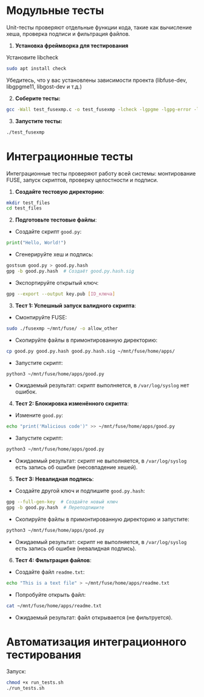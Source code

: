 # Модульные тесты

Unit-тесты проверяют отдельные функции кода, такие как вычисление хеша, проверка подписи и фильтрация файлов.

1. **Установка фреймворка для тестирования**

Установите libcheck
```bash
sudo apt install check
```

Убедитесь, что у вас установлены зависимости проекта (libfuse-dev, libgpgme11, libgost-dev и т.д.)

2. **Соберите тесты:**

```bash
gcc -Wall test_fusexmp.c -o test_fusexmp -lcheck -lgpgme -lgpg-error -lgost
```

3. **Запустите тесты:**

```bash
./test_fusexmp
```

# Интеграционные тесты
Интеграционные тесты проверяют работу всей системы: монтирование FUSE, запуск скриптов, проверку целостности и подписи.

1. **Создайте тестовую директорию**:
```bash
mkdir test_files
cd test_files
```

2. **Подготовьте тестовые файлы**:
- Создайте скрипт `good.py`:
```python
print("Hello, World!")
```
- Сгенерируйте хеш и подпись:
```bash
gostsum good.py > good.py.hash
gpg -b good.py.hash  # Создаёт good.py.hash.sig
```
- Экспортируйте открытый ключ:
```bash
gpg --export --output key.pub [ID_ключа]
```

3. **Тест 1: Успешный запуск валидного скрипта**:
- Смонтируйте FUSE:
```bash
sudo ./fusexmp ~/mnt/fuse/ -o allow_other
```
- Скопируйте файлы в примонтированную директорию:
```bash
cp good.py good.py.hash good.py.hash.sig ~/mnt/fuse/home/apps/
```
- Запустите скрипт:
```bash
python3 ~/mnt/fuse/home/apps/good.py
```
- Ожидаемый результат: скрипт выполняется, в `/var/log/syslog` нет ошибок.

4. **Тест 2: Блокировка изменённого скрипта**:
- Измените `good.py`:
```bash
echo "print('Malicious code')" >> ~/mnt/fuse/home/apps/good.py
```
- Запустите скрипт:
```bash
python3 ~/mnt/fuse/home/apps/good.py
```
- Ожидаемый результат: скрипт не выполняется, в `/var/log/syslog` есть запись об ошибке (несовпадение хешей).

5. **Тест 3: Невалидная подпись**:
- Создайте другой ключ и подпишите `good.py.hash`:
```bash
gpg --full-gen-key  # Создайте новый ключ
gpg -b good.py.hash  # Переподпишите
```
- Скопируйте файлы в примонтированную директорию и запустите:
```bash
python3 ~/mnt/fuse/home/apps/good.py
```
- Ожидаемый результат: скрипт не выполняется, в `/var/log/syslog` есть запись об ошибке (невалидная подпись).

6. **Тест 4: Фильтрация файлов**:
- Создайте файл `readme.txt`:
```bash
echo "This is a text file" > ~/mnt/fuse/home/apps/readme.txt
```
- Попробуйте открыть файл:
```bash
cat ~/mnt/fuse/home/apps/readme.txt
```
- Ожидаемый результат: файл открывается (не фильтруется).

# Автоматизация интеграционного тестирования

Запуск:
```bash
chmod +x run_tests.sh
./run_tests.sh
```
